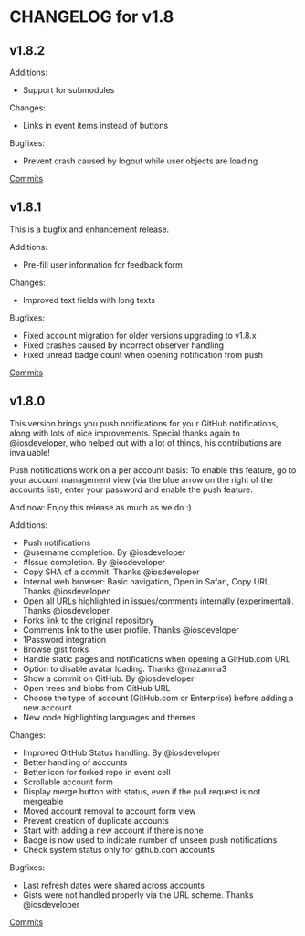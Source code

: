 # CHANGELOG for v1.8

## v1.8.2

Additions:

* Support for submodules

Changes:

* Links in event items instead of buttons

Bugfixes:

* Prevent crash caused by logout while user objects are loading

[Commits](https://github.com/dennisreimann/ioctocat/compare/v1.8.1...HEAD)

## v1.8.1

This is a bugfix and enhancement release.

Additions:

* Pre-fill user information for feedback form

Changes:

* Improved text fields with long texts

Bugfixes:

* Fixed account migration for older versions upgrading to v1.8.x
* Fixed crashes caused by incorrect observer handling
* Fixed unread badge count when opening notification from push

[Commits](https://github.com/dennisreimann/ioctocat/compare/v1.8.0...v1.8.1)

## v1.8.0

This version brings you push notifications for your GitHub notifications, along with lots of nice improvements.
Special thanks again to @iosdeveloper, who helped out with a lot of things, his contributions are invaluable!

Push notifications work on a per account basis: To enable this feature, go to your account management view (via the blue arrow on the right of the accounts list), enter your password and enable the push feature.

And now: Enjoy this release as much as we do :)

Additions:

* Push notifications
* @username completion. By @iosdeveloper
* #Issue completion. By @iosdeveloper
* Copy SHA of a commit. Thanks @iosdeveloper
* Internal web browser: Basic navigation, Open in Safari, Copy URL. Thanks @iosdeveloper
* Open all URLs highlighted in issues/comments internally (experimental). Thanks @iosdeveloper
* Forks link to the original repository
* Comments link to the user profile. Thanks @iosdeveloper
* 1Password integration
* Browse gist forks
* Handle static pages and notifications when opening a GitHub.com URL
* Option to disable avatar loading. Thanks @mazanma3
* Show a commit on GitHub. By @iosdeveloper
* Open trees and blobs from GitHub URL
* Choose the type of account (GitHub.com or Enterprise) before adding a new account
* New code highlighting languages and themes

Changes:

* Improved GitHub Status handling. By @iosdeveloper
* Better handling of accounts
* Better icon for forked repo in event cell
* Scrollable account form
* Display merge button with status, even if the pull request is not mergeable
* Moved account removal to account form view
* Prevent creation of duplicate accounts
* Start with adding a new account if there is none
* Badge is now used to indicate number of unseen push notifications
* Check system status only for github.com accounts

Bugfixes:

* Last refresh dates were shared across accounts
* Gists were not handled properly via the URL scheme. Thanks @iosdeveloper

[Commits](https://github.com/dennisreimann/ioctocat/compare/v1.7.8...v1.8.0)

